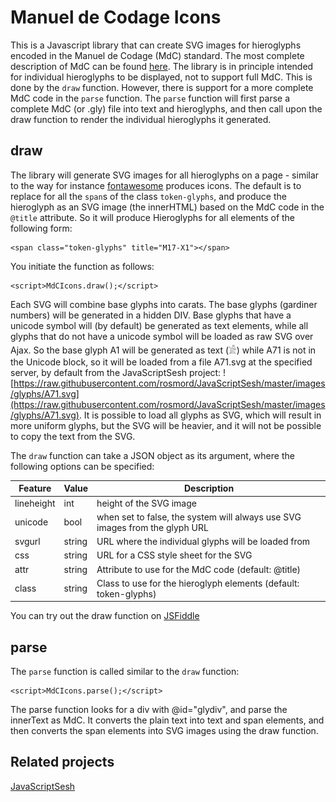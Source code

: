 # Manuel de Codage Icons

This is a Javascript library that can create SVG images for hieroglyphs encoded in the Manuel de Codage (MdC) standard. The most complete description of MdC can be found [here](http://www.catchpenny.org/codage/). The library is in principle intended for individual hieroglyphs to be displayed, not to support full MdC. This is done by the `draw` function. However, there is support for a more complete MdC code in the `parse` function. The `parse` function will first parse a complete MdC (or .gly) file into text and hieroglyphs, and then call upon the draw function to render the individual hieroglyphs it generated.

## draw

The library will generate SVG images for all hieroglyphs on a page - similar to the way for instance [fontawesome](https://fontawesome.com/) produces icons. The default is to replace for all the `span`s of the class `token-glyphs`, and produce the hieroglyph as an SVG image (the innerHTML) based on the MdC code in the `@title` attribute. So it will produce Hieroglyphs for all elements of the following form:

```
<span class="token-glyphs" title="M17-X1"></span>
```

You initiate the function as follows:

```
<script>MdCIcons.draw();</script>
```

Each SVG will combine base glyphs into carats. The base glyphs (gardiner numbers) will be generated in a hidden DIV. Base glyphs that have a unicode symbol will (by default) be generated as text elements, while all glyphs that do not have a unicode symbol will be loaded as raw SVG over Ajax. So the base glyph A1 will be generated as text (𓀀) while A71 is not in the Unicode block, so it will be loaded from a file A71.svg at the specified server, by default from the JavaScriptSesh project: ![https://raw.githubusercontent.com/rosmord/JavaScriptSesh/master/images/glyphs/A71.svg](https://raw.githubusercontent.com/rosmord/JavaScriptSesh/master/images/glyphs/A71.svg). It is possible to load all glyphs as SVG, which will result in more uniform glyphs, but the SVG will be heavier, and it will not be possible to copy the text from the SVG.

The `draw` function can take a JSON object as its argument, where the following options can be specified:

| Feature | Value | Description |
|----------|---------|------------|
| lineheight | int | height of the SVG image |
| unicode | bool | when set to false, the system will always use SVG images from the glyph URL |
| svgurl | string | URL where the individual glyphs will be loaded from |
| css | string | URL for a CSS style sheet for the SVG |
| attr | string | Attribute to use for the MdC code (default: @title) |
| class | string | Class to use for the hieroglyph elements (default: token-glyphs) |

You can try out the draw function on [JSFiddle](https://jsfiddle.net/maartenes/ovgr912c/)

## parse

The `parse` function is called similar to the `draw` function:

```
<script>MdCIcons.parse();</script>
```

The parse function looks for a div with @id="glydiv", and parse the innerText as MdC. It converts the plain text into text and span elements, and then converts the span elements into SVG images using the draw function.

## Related projects

[JavaScriptSesh](https://github.com/rosmord/JavaScriptSesh)
